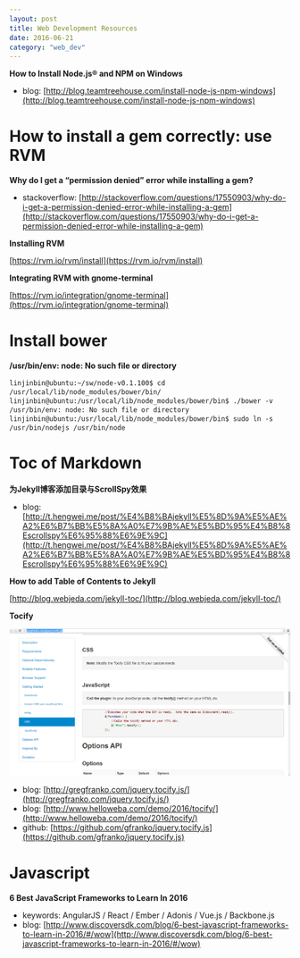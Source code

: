 ```yaml
---
layout: post
title: Web Development Resources
date: 2016-06-21
category: "web_dev"
---
```


**How to Install Node.js® and NPM on Windows**

- blog: [http://blog.teamtreehouse.com/install-node-js-npm-windows](http://blog.teamtreehouse.com/install-node-js-npm-windows)

# How to install a gem correctly: use RVM

**Why do I get a “permission denied” error while installing a gem?**

- stackoverflow: [http://stackoverflow.com/questions/17550903/why-do-i-get-a-permission-denied-error-while-installing-a-gem](http://stackoverflow.com/questions/17550903/why-do-i-get-a-permission-denied-error-while-installing-a-gem)

**Installing RVM**

[https://rvm.io/rvm/install](https://rvm.io/rvm/install)

**Integrating RVM with gnome-terminal**

[https://rvm.io/integration/gnome-terminal](https://rvm.io/integration/gnome-terminal)

# Install bower

**/usr/bin/env: node: No such file or directory**

```
linjinbin@ubuntu:~/sw/node-v0.1.100$ cd /usr/local/lib/node_modules/bower/bin/
linjinbin@ubuntu:/usr/local/lib/node_modules/bower/bin$ ./bower -v
/usr/bin/env: node: No such file or directory
linjinbin@ubuntu:/usr/local/lib/node_modules/bower/bin$ sudo ln -s /usr/bin/nodejs /usr/bin/node
```

# Toc of Markdown

**为Jekyll博客添加目录与ScrollSpy效果**

- blog: [http://t.hengwei.me/post/%E4%B8%BAjekyll%E5%8D%9A%E5%AE%A2%E6%B7%BB%E5%8A%A0%E7%9B%AE%E5%BD%95%E4%B8%8Escrollspy%E6%95%88%E6%9E%9C](http://t.hengwei.me/post/%E4%B8%BAjekyll%E5%8D%9A%E5%AE%A2%E6%B7%BB%E5%8A%A0%E7%9B%AE%E5%BD%95%E4%B8%8Escrollspy%E6%95%88%E6%9E%9C)

**How to add Table of Contents to Jekyll**

[http://blog.webjeda.com/jekyll-toc/](http://blog.webjeda.com/jekyll-toc/)

**Tocify**

![](/assets/web_dev/tocify.png)

- blog: [http://gregfranko.com/jquery.tocify.js/](http://gregfranko.com/jquery.tocify.js/)
- blog: [http://www.helloweba.com/demo/2016/tocify/](http://www.helloweba.com/demo/2016/tocify/)
- github: [https://github.com/gfranko/jquery.tocify.js](https://github.com/gfranko/jquery.tocify.js)

# Javascript

**6 Best JavaScript Frameworks to Learn In 2016**

- keywords: AngularJS / React / Ember / Adonis / Vue.js / Backbone.js
- blog: [http://www.discoversdk.com/blog/6-best-javascript-frameworks-to-learn-in-2016/#/wow](http://www.discoversdk.com/blog/6-best-javascript-frameworks-to-learn-in-2016/#/wow)